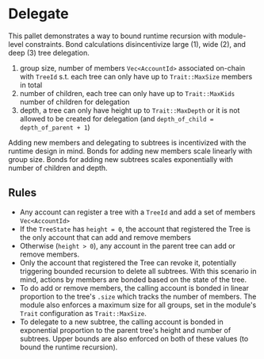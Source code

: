 # Delegate

This pallet demonstrates a way to bound runtime recursion with module-level constraints. Bond calculations disincentivize large (1), wide (2), and deep (3) tree delegation.
1. group size, number of members `Vec<AccountId>` associated on-chain with `TreeId` s.t. each tree can only have up to `Trait::MaxSize` members in total
2. number of children, each tree can only have up to `Trait::MaxKids` number of children for delegation
3. depth, a tree can only have height up to `Trait::MaxDepth` or it is not allowed to be created for delegation (and `depth_of_child = depth_of_parent + 1`)

Adding new members and delegating to subtrees is incentivized with the runtime design in mind. Bonds for adding new members scale linearly with group size. Bonds for adding new subtrees scales exponentially with number of children and depth.

## Rules

* Any account can register a tree with a `TreeId` and add a set of members `Vec<AccountId>`
* If the `TreeState` has `height = 0`, the account that registered the Tree is the only account that can add and remove members
* Otherwise (`height > 0`), any account in the parent tree can add or remove members. 
* Only the account that registered the Tree can revoke it, potentially triggering bounded recursion to delete all subtrees. With this scenario in mind, actions by members are bonded based on the state of the tree.
* To do add or remove members, the calling account is bonded in linear proportion to the tree's `.size` which tracks the number of members. The module also enforces a maximum size for all groups, set in the module's `Trait` configuration as `Trait::MaxSize`.
* To delegate to a new subtree, the calling account is bonded in exponential proportion to the parent tree's height and number of subtrees. Upper bounds are also enforced on both of these values (to bound the runtime recursion).